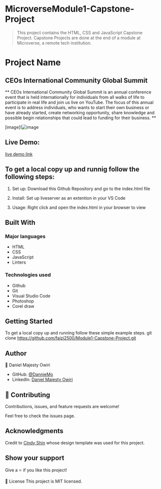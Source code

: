 # MicroverseModule1-Capstone-Project

> This project contains the HTML, CSS and JavaScript Capstone Project. Capstone Projects are done at the end of a module at Microverse, a remote tech institution.


# Project Name
## CEOs International Community Global Summit

** CEOs International Community Global Summit is an annual conference event that is held internationally for individuals from all walks of life to participate in real life and join us live on YouTube. The focus of this annual event is to address individuals, who wants to start their own business or have already started, create networking opportunity, share knowledge and possible begin relationships that could lead to funding for their business. ** 

[image]!![image](https://user-images.githubusercontent.com/53879944/128533302-56ccc449-f78d-4be7-b7cf-889fc90570e6.png)


## Live Demo:  
[live demo link](https://danniemo.github.io/MicroverseModule1-Capstone-Project/)

## To get a local copy up and runnig follow the following steps:

1. Set up:
   Download this Github Repository and go to the index.html file

2. Install:
   Set up liveserver as an extention in your VS Code

3. Usage:
   Right click and open the index.html in your browser to view


## Built With
### Major languages
- HTML
- CSS
- JavaScript
- Linters

### Technologies used
- Github
- Git
- Visual Studio Code
- Photoshop
- Corel draw

## Getting Started
To get a local copy up and running follow these simple example steps.
git clone https://github.com/faizi2500/Module1-Capstone-Project.git


## Author
👤 Daniel Majesty Owiri

- GitHub: [@DannieMo](https://github.com/DannieMo)
- LinkedIn: [Daniel Majesty Owiri](linkedin.com/in/daniel-majesty-owiri-85175616b)

## 🤝 Contributing
Contributions, issues, and feature requests are welcome!

Feel free to check the issues page.

## Acknowledgments

Credit to [Cindy Shin](https://www.behance.net/gallery/29845175/CC-Global-Summit-2015) whose design template was used for this project.

## Show your support
Give a ⭐️ if you like this project!

📝 License
This project is MIT licensed.
